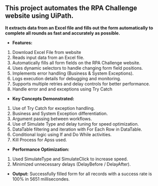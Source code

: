 ## This project automates the RPA Challenge website using UiPath.  
**It extracts data from an Excel file and fills out the form automatically to complete all rounds as fast and accurately as possible.**  

- **Features:**

1) Download Excel File from website  
2) Reads input data from an Excel file.  
3) Automatically fills all form fields on the RPA Challenge website.  
4) Uses dynamic selectors to handle changing form field positions.  
5) Implements error handling (Business & System Exceptions).  
6) Logs execution details for debugging and monitoring.  
7) Supports multiple retries and delay controls for better performance.  
8) Handle error and and exceptions using Try Catch  


- **Key Concepts Demonstrated:**

1) Use of Try Catch for exception handling.  
2) Business and System Exception differentiation.  
3) Argument passing between workflows.  
4) Use of Simulate Type and delay tuning for speed optimization.  
5) DataTable filtering and iteration with For Each Row in DataTable.  
6) Conditional logic using If and Do While activities.  
7) Kill Process for Apss used.  

- **Performance Optimization:**

1) Used SimulateType and SimulateClick to increase speed.  
2) Minimized unnecessary delays (DelayBefore / DelayAfter).  


- **Output:**
Successfully filled form for all records with a success rate is 100% in 5651 millisecondes.  
